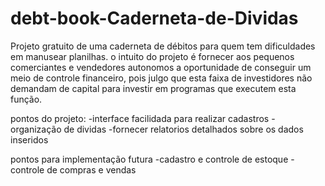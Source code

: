 # debt-book-Caderneta-de-Dividas

Projeto gratuito de uma caderneta de débitos para quem tem dificuldades em manusear planilhas. o intuito do projeto é fornecer aos pequenos comerciantes e vendedores autonomos a oportunidade de conseguir um meio de controle financeiro, pois julgo que esta faixa de investidores não demandam de capital para investir em programas que executem esta função.

pontos do projeto: -interface facilidada para realizar cadastros -organização de dividas -fornecer relatorios detalhados sobre os dados inseridos

pontos para implementação futura -cadastro e controle de estoque -controle de compras e vendas
